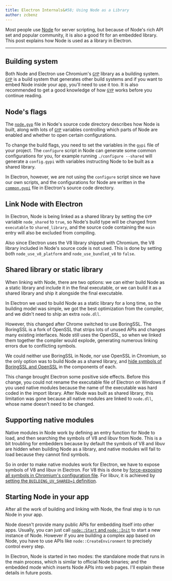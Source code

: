 ```yaml
---
title: Electron Internals&#58; Using Node as a Library
author: zcbenz
---
```


Most people use [Node](https://nodejs.org) for server scripting, but because of Node's rich API set
and popular community, it is also a good fit for an embedded library. This post
explains how Node is used as a library in Electron.

---

## Building system

Both Node and Electron use Chromium's [`GYP`][gyp] library as a building system.
[`GYP`][gyp] is a build system that generates other build systems and if you
want to embed Node inside your app, you'll need to use it too. It is also
recommended to get a good knowledge of how [`GYP`][gyp] works before you
continue reading.

## Node's flags

The [`node.gyp`][nodegyp] file in Node's source code directory describes how Node
is built, along with lots of [`GYP`][gyp] variables controlling which parts of
Node are enabled and whether to open certain configurations.

To change the build flags, you need to set the variables in the `gypi` file of
your project. The `configure` script in Node can generate some common
configurations for you, for example running `./configure --shared` will generate
a `config.gypi` with variables instructing Node to be built as a shared library.

In Electron, however, we are not using the `configure` script since we have our
own scripts, and the configurations for Node are written in the
[`common.gypi`][commongypi] file in Electron's source code directory.

## Link Node with Electron

In Electron, Node is being linked as a shared library by setting the `GYP`
variable `node_shared` to `true`, so Node's build type will be changed from
`executable` to `shared_library`, and the source code containing the `main` entry
will also be excluded from compiling.

Also since Electron uses the V8 library shipped with Chromium, the V8 library
included in Node's source code is not used. This is done by setting both
`node_use_v8_platform` and `node_use_bundled_v8` to `false`.

## Shared library or static library

When linking with Node, there are two options: we can either build Node as a
static library and include it in the final executable, or we can build it as a
shared library and ship it alongside the final executable.

In Electron we used to build Node as a static library for a long time, so the
building model was simple, we got the best optimization from the compiler, and we didn't
need to ship an extra `node.dll`.

However, this changed after Chrome switched to use BoringSSL. The BoringSSL is a
fork of OpenSSL that strips lots of unused APIs and changes many existing
interfaces. Node still uses the OpenSSL, so when we linked them together
the compiler would explode, generating numerous linking errors due to
conflicting symbols.

We could neither use BoringSSL in Node, nor use OpenSSL in Chromium, so the only
option was to build Node as a shared library, and [hide symbols of BoringSSL
and OpenSSL][openssl-hide] in the components of each.

This change brought Electron some positive side effects. Before this
change, you could not rename the executable file of Electron on Windows if you
used native modules because the name of the executable was hard coded in the
import library. After Node was built as shared library, this limitation was gone
because all native modules are linked to `node.dll`, whose name doesn't need to
be changed.

## Supporting native modules

Native modules in Node work by defining an entry function for Node to load,
and then searching the symbols of V8 and libuv from Node. This is a bit
troubling for embedders because by default the symbols of V8 and libuv are
hidden when building Node as a library, and native modules will fail to load
because they cannot find symbols.

So in order to make native modules work for Electron, we have to expose symbols
of V8 and libuv in Electron. For V8 this is done by [force-exposing all
symbols in Chromium's configuration file][v8-expose]. For libuv, it is achieved
by [setting the `BUILDING_UV_SHARED=1` definition][libuv-expose].

## Starting Node in your app

After all the work of building and linking with Node, the final step is to run
Node in your app.

Node doesn't provide many public APIs for embedding itself into other apps.
Usually, you can just call [`node::Start` and `node::Init`][node-start] to start
a new instance of Node. However if you are building a complex app based on Node,
you have to use APIs like `node::CreateEnvironment` to precisely control every
step.

In Electron, Node is started in two modes: the standalone mode that runs in the
main process, which is similar to official Node binaries; and the embedded mode
which inserts Node APIs into web pages. I'll explain these details in future
posts.

[gyp]: https://gyp.gsrc.io
[nodegyp]: https://github.com/nodejs/node/blob/v6.3.1/node.gyp
[commongypi]: https://github.com/electron/electron/blob/master/common.gypi
[openssl-hide]: https://github.com/electron/electron/blob/v1.3.2/common.gypi#L209-L218
[v8-expose]: https://github.com/electron/libchromiumcontent/blob/v51.0.2704.61/chromiumcontent/chromiumcontent.gypi#L104-L122
[libuv-expose]: https://github.com/electron/electron/blob/v1.3.2/common.gypi#L219-L228
[node-start]: https://github.com/nodejs/node/blob/v6.3.1/src/node.h#L187-L191
